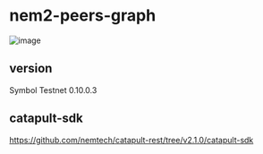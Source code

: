 # nem2-peers-graph

![image](https://user-images.githubusercontent.com/26595148/74582542-cabfa200-5000-11ea-956b-5d70cb567b41.png)

## version

Symbol Testnet 0.10.0.3

## catapult-sdk

https://github.com/nemtech/catapult-rest/tree/v2.1.0/catapult-sdk
